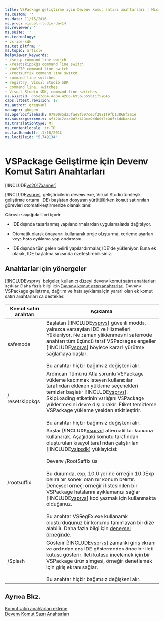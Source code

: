 ```yaml
---
title: VSPackage geliştirme için Devenv komut satırı anahtarları | Microsoft Docs
ms.custom: ''
ms.date: 11/15/2016
ms.prod: visual-studio-dev14
ms.reviewer: ''
ms.suite: ''
ms.technology:
- vs-ide-sdk
ms.tgt_pltfrm: ''
ms.topic: article
helpviewer_keywords:
- /setup command line switch
- /resetskippkgs command line switch
- /noVSIP command line switch
- /rootsuffix command line switch
- command-line switches
- registry, Visual Studio SDK
- command line, switches
- Visual Studio SDK, command-line switches
ms.assetid: d65d2c04-dd84-42b0-b956-555b11f5a645
caps.latest.revision: 17
ms.author: gregvanl
manager: ghogen
ms.openlocfilehash: 97900d5d23fae8f097ce5f2951f9fb13866f2a1e
ms.sourcegitcommit: af428c7ccd007e668ec0dd8697c88fc5d8bca1e2
ms.translationtype: MT
ms.contentlocale: tr-TR
ms.lasthandoff: 11/16/2018
ms.locfileid: "51749134"
---
```

# <a name="devenv-command-line-switches-for-vspackage-development"></a>VSPackage Geliştirme için Devenv Komut Satırı Anahtarları
[!INCLUDE[vs2017banner](../includes/vs2017banner.md)]

[!INCLUDE[vsprvs](../includes/vsprvs-md.md)] geliştiricilerin devenv.exe, Visual Studio tümleşik geliştirme ortamı (IDE) başlatan dosyanın yürütülürken komut satırından görevleri otomatikleştirmenize olanak tanır.  
  
 Görevler aşağıdakileri içerir:  
  
-   IDE dışında tasarlanmış yapılandırmalardan uygulamalarda dağıtılıyor.  
  
-   Otomatik olarak önayarını kullanarak proje oluşturma, derleme ayarları veya hata ayıklama yapılandırması.  
  
-   IDE dışında tüm gelen belirli yapılandırmalar, IDE'de yükleniyor. Buna ek olarak, IDE başlatma sırasında özelleştirebilirsiniz.  
  
## <a name="guidelines-for-switches"></a>Anahtarlar için yönergeler  
 [!INCLUDE[vsprvs](../includes/vsprvs-md.md)] belgeler, kullanıcı düzeyi devenv komut satırı anahtarları açıklar. Daha fazla bilgi için [Devenv komut satırı anahtarları](../ide/reference/devenv-command-line-switches.md). Devenv VSPackage geliştirme, dağıtım ve hata ayıklama için yararlı olan ek komut satırı anahtarları da destekler.  
  
|Komut satırı anahtarı|Açıklama|  
|--------------------------|-----------------|  
|safemode|Başlatan [!INCLUDE[vsprvs](../includes/vsprvs-md.md)] güvenli modda, yalnızca varsayılan IDE ve Hizmetleri Yükleniyor. Ne zaman yüklenmesini safemode anahtarı tüm üçüncü taraf VSPackages engeller [!INCLUDE[vsprvs](../includes/vsprvs-md.md)] böylece kararlı yürütme sağlamaya başlar.<br /><br /> Bu anahtar hiçbir bağımsız değişkeni alır.|  
|/ resetskippkgs|Ardından Tümünü Atla sorunlu VSPackage yükleme kaçınmak isteyen kullanıcılar tarafından eklenen yükleme seçenekleri temizler başlatır [!INCLUDE[vsprvs](../includes/vsprvs-md.md)]. SkipLoading etiketinin varlığını VSPackage yüklenmesini devre dışı bırakır. Etiket temizleme VSPackage yükleme yeniden etkinleştirir.<br /><br /> Bu anahtar hiçbir bağımsız değişkeni alır.|  
|/rootsuffix|Başlar [!INCLUDE[vsprvs](../includes/vsprvs-md.md)] alternatif bir konuma kullanarak. Aşağıdaki komutu tarafından oluşturulan kısayol tarafından çalıştırılan [!INCLUDE[vsipsdk](../includes/vsipsdk-md.md)] yükleyicisi:<br /><br /> Devenv /RootSuffix üs<br /><br /> Bu durumda, exp, 10.0 yerine örneğin 10.0Exp belirli bir soneki olan bir konum belirtir. Deneysel örneği örneğini listesinden bir VSPackage hatalarını ayıklamanızı sağlar [!INCLUDE[vsprvs](../includes/vsprvs-md.md)] kod yazmak için kullanmakta olduğunuz.<br /><br /> Bu anahtar VSRegEx.exe kullanarak oluşturduğunuz bir konumu tanımlayan bir dize alabilir. Daha fazla bilgi için [deneysel örneğinde](../extensibility/the-experimental-instance.md).|  
|/Splash|Gösterir [!INCLUDE[vsprvs](../includes/vsprvs-md.md)] zamanki giriş ekranı ve ardından ana IDE göstermeden önce bir ileti kutusu gösterir. İleti kutusu incelemek için bir VSPackage ürün simgesi, örneğin denetlemek için giriş ekranı sağlar.<br /><br /> Bu anahtar hiçbir bağımsız değişkeni alır.|  
  
## <a name="see-also"></a>Ayrıca Bkz.  
 [Komut satırı anahtarları ekleme](../extensibility/adding-command-line-switches.md)   
 [Devenv Komut Satırı Anahtarları](../ide/reference/devenv-command-line-switches.md)

